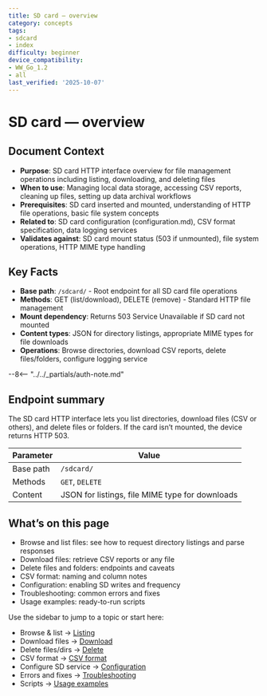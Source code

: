 ```yaml
---
title: SD card — overview
category: concepts
tags:
- sdcard
- index
difficulty: beginner
device_compatibility:
- WW_Go_1.2
- all
last_verified: '2025-10-07'
---
```


# SD card — overview

## Document Context

- **Purpose**: SD card HTTP interface overview for file management operations including listing, downloading, and deleting files
- **When to use**: Managing local data storage, accessing CSV reports, cleaning up files, setting up data archival workflows
- **Prerequisites**: SD card inserted and mounted, understanding of HTTP file operations, basic file system concepts
- **Related to**: SD card configuration (configuration.md), CSV format specification, data logging services
- **Validates against**: SD card mount status (503 if unmounted), file system operations, HTTP MIME type handling

## Key Facts

- **Base path**: `/sdcard/` - Root endpoint for all SD card file operations
- **Methods**: GET (list/download), DELETE (remove) - Standard HTTP file management
- **Mount dependency**: Returns 503 Service Unavailable if SD card not mounted
- **Content types**: JSON for directory listings, appropriate MIME types for file downloads
- **Operations**: Browse directories, download CSV reports, delete files/folders, configure logging service

--8<-- "../../_partials/auth-note.md"

## Endpoint summary

The SD card HTTP interface lets you list directories, download files (CSV or others), and delete files or folders. If the card isn’t mounted, the device returns HTTP 503.

| Parameter | Value |
|-----------|-------|
| Base path | `/sdcard/` |
| Methods   | `GET`, `DELETE` |
| Content   | JSON for listings, file MIME type for downloads |

## What’s on this page

- Browse and list files: see how to request directory listings and parse responses
- Download files: retrieve CSV reports or any file
- Delete files and folders: endpoints and caveats
- CSV format: naming and column notes
- Configuration: enabling SD writes and frequency
- Troubleshooting: common errors and fixes
- Usage examples: ready-to-run scripts

Use the sidebar to jump to a topic or start here:

- Browse & list → [Listing](listing.md)
- Download files → [Download](download.md)
- Delete files/dirs → [Delete](delete.md)
- CSV format → [CSV format](csv-format.md)
- Configure SD service → [Configuration](configuration.md)
- Errors and fixes → [Troubleshooting](troubleshooting.md)
- Scripts → [Usage examples](usage-examples.md)
